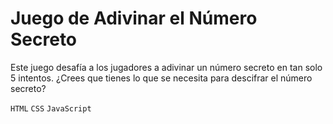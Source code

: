 # Juego de Adivinar el Número Secreto

Este juego desafía a los jugadores a adivinar un número secreto en tan solo 5 intentos. ¿Crees que tienes lo que se necesita para descifrar el número secreto?

 `HTML` `CSS` `JavaScript` 
